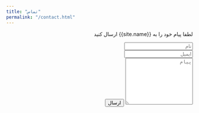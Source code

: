 ```yaml
---
title: "تماس"
permalink: "/contact.html"
---
```


<form action="https://formspree.io/f/mpzbwnop" method="POST" style="direction: rtl;text-align: right;">    
<p>لطفا پیام خود را به {{site.name}} ارسال کنید</p>
<div class="form-group row">
<div class="col-md-6">
<input class="form-control" type="text" name="name" placeholder="نام" required>
</div>
<div class="col-md-6">
<input class="form-control" type="email" name="_replyto" placeholder="ایمیل" required>
</div>
</div>
<textarea rows="8" class="form-control mb-3" name="message" placeholder="پیام" required></textarea>    
<input class="btn btn-success" type="submit" value="ارسال">
</form>